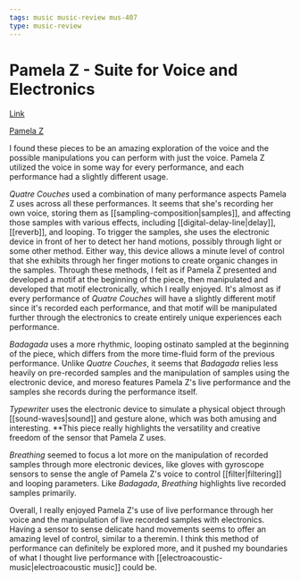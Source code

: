 ```yaml
---
tags: music music-review mus-407
type: music-review
---
```


# Pamela Z - Suite for Voice and Electronics

[Link](https://www.youtube.com/watch?v=ebxvVJwGWek)

[Pamela Z](http://www.pamelaz.com/)

I found these pieces to be an amazing exploration of the voice and the possible manipulations you can perform with just the voice. Pamela Z utilized the voice in some way for every performance, and each performance had a slightly different usage.

_Quatre Couches_ used a combination of many performance aspects Pamela Z uses across all these performances. It seems that she's recording her own voice, storing them as [[sampling-composition|samples]], and affecting those samples with various effects, including [[digital-delay-line|delay]], [[reverb]], and looping. To trigger the samples, she uses the electronic device in front of her to detect her hand motions, possibly through light or some other method. Either way, this device allows a minute level of control that she exhibits through her finger motions to create organic changes in the samples. Through these methods, I felt as if Pamela Z presented and developed a motif at the beginning of the piece, then manipulated and developed that motif electronically, which I really enjoyed. It's almost as if every performance of _Quatre Couches_ will have a slightly different motif since it's recorded each performance, and that motif will be manipulated further through the electronics to create entirely unique experiences each performance.

_Badagada_ uses a more rhythmic, looping ostinato sampled at the beginning of the piece, which differs from the more time-fluid form of the previous performance. Unlike _Quatre Couches_, it seems that _Badagada_ relies less heavily on pre-recorded samples and the manipulation of samples using the electronic device, and moreso features Pamela Z's live performance and the samples she records during the performance itself.

_Typewriter_ uses the electronic device to simulate a physical object through [[sound-waves|sound]] and gesture alone, which was both amusing and interesting. \*\*This piece really highlights the versatility and creative freedom of the sensor that Pamela Z uses.

_Breathing_ seemed to focus a lot more on the manipulation of recorded samples through more electronic devices, like gloves with gyroscope sensors to sense the angle of Pamela Z's voice to control [[filter|filtering]] and looping parameters. Like _Badagada_, _Breathing_ highlights live recorded samples primarily.

Overall, I really enjoyed Pamela Z's use of live performance through her voice and the manipulation of live recorded samples with electronics. Having a sensor to sense delicate hand movements seems to offer an amazing level of control, similar to a theremin. I think this method of performance can definitely be explored more, and it pushed my boundaries of what I thought live performance with [[electroacoustic-music|electroacoustic music]] could be.
